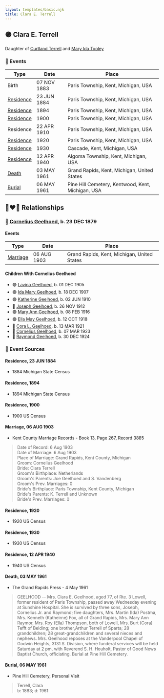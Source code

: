 ```yaml
---
layout: templates/basic.njk
title: Clara E. Terrell
---
```

## 🟣 Clara E. Terrell

Daughter of [Curtland Terrell](/people/4/47972604) and [Mary Ida Tooley](/people/5/52009861)

### 📆 Events

Type | Date | Place
------ | ------ | ------
Birth | 07 NOV 1883 | Paris Township, Kent, Michigan, USA
[Residence](#event-7ddd0b67-420e-4815-967f-227162e97903) | 23 JUN 1884 | Paris Township, Kent, Michigan, USA
[Residence](#event-670288ef-d01e-4cce-a7d7-82526ba87507) | 1894 | Paris Township, Kent, Michigan, USA
[Residence](#event-ab47c036-c121-4a63-a70a-5f2760e51fec) | 1900 | Paris Township, Kent, Michigan, USA
Residence | 22 APR 1910 | Paris Township, Kent, Michigan, USA
[Residence](#event-c08513e3-ba96-4f15-9dba-a7b6c8999045) | 1920 | Paris Township, Kent, Michigan, USA
[Residence](#event-726f5d85-2c12-4b8f-9e24-7feaf142282e) | 1930 | Cascade, Kent, Michigan, USA
[Residence](#event-6b7bc55c-01b1-4fd9-94d9-24fc1595dea8) | 12 APR 1940 | Algoma Township, Kent, Michigan, USA
[Death](#event-974372df-63a5-4860-82b7-ed393f171aba) | 03 MAY 1961 | Grand Rapids, Kent, Michigan, United States
[Burial](#event-9aa3c727-46ab-4835-8c28-cfe015235366) | 06 MAY 1961 | Pine Hill Cemetery, Kentwood, Kent, Michigan, USA

## 👩‍❤️‍👨 Relationships

### 🔵 [Cornelius Geelhoed](/people/9/92844960), b. 23 DEC 1879

#### Events

Type | Date | Place
------ | ------ | ------
[Marriage](#event-23ef3a05-578e-4fc4-a294-3877123974e9) | 06 AUG 1903 | Grand Rapids, Kent, Michigan, United States
#### Children With Cornelius Geelhoed
* 🟣 [Lavina Geelhoed](/people/6/61172656), b. 01 DEC 1905
* 🟣 [Ida Mary Geelhoed](/people/1/11612484), b. 18 DEC 1907
* 🟣 [Katherine Geelhoed](/people/9/97434011), b. 02 JUN 1910
* 🔵 [Joseph Geelhoed](/people/1/15410559), b. 26 NOV 1912
* 🟣 [Mary Ann Geelhoed](/people/6/6202111), b. 08 FEB 1916
* 🟣 [Ella May Geelhoed](/people/7/77129056), b. 12 OCT 1918
* 🔵 [Cora L. Geelhoed](/people/9/92397342), b. 13 MAR 1921
* 🔵 [Cornelius Geelhoed](/people/7/7469384), b. 07 MAR 1923
* 🔵 [Raymond Geelhoed](/people/9/98188250), b. 30 DEC 1924
### 📰 Event Sources

#### <a id="event-7ddd0b67-420e-4815-967f-227162e97903"></a> Residence, 23 JUN 1884
* 1884 Michigan State Census

#### <a id="event-670288ef-d01e-4cce-a7d7-82526ba87507"></a> Residence, 1894
* 1894 Michigan State Census

#### <a id="event-ab47c036-c121-4a63-a70a-5f2760e51fec"></a> Residence, 1900
* 1900 US Census

#### <a id="event-23ef3a05-578e-4fc4-a294-3877123974e9"></a> Marriage, 06 AUG 1903
* Kent County Marriage Records  - Book 13, Page 267, Record 3885
>   
  > Date of Record: 6 Aug 1903  
  > Date of Marriage: 6 Aug 1903  
  > Place of Marriage: Grand Rapids, Kent County, Michigan  
  > Groom: Cornelius Geelhood  
  > Bride: Clara Terrell  
  > Groom's Birthplace: Netherlands  
  > Groom's Parents: Joe Geelhoed and S. Vandenberg  
  > Groom's Prev. Marriages: 0  
  > Bride's Birthplace: Paris Township, Kent County, Michigan  
  > Bride's Parents: K. Terrell and Unknown  
  > Bride's Prev. Marriages: 0

#### <a id="event-c08513e3-ba96-4f15-9dba-a7b6c8999045"></a> Residence, 1920
* 1920 US Census

#### <a id="event-726f5d85-2c12-4b8f-9e24-7feaf142282e"></a> Residence, 1930
* 1930 US Census

#### <a id="event-6b7bc55c-01b1-4fd9-94d9-24fc1595dea8"></a> Residence, 12 APR 1940
* 1940 US Census

#### <a id="event-974372df-63a5-4860-82b7-ed393f171aba"></a> Death, 03 MAY 1961
* The Grand Rapids Press  - 4 May 1961
>   
  > GEELHOOD -- Mrs. Clara E. Geelhood, aged 77, of Rte. 3 Lowell, former resident of Paris Township, passed away Wednesday evening at Sunshine Hospital. She is survived by three sons, Joseph, Cornelius Jr. and Raymond; five daughters, Mrs. Martin (Ida) Postma, Mrs. Kenneth (Katheirne) Fox, all of Grand Rapids, Mrs. Mary Ann Raymor, Mrs. Roy (Ella) Thompson, both of Lowell, Mrs. Burt (Cora) Tefft of Belding; one brother,Arthur Terrell of Sparta; 28 grandchildren; 28 great-grandchildren and several nieces and nephews. Mrs. Geelhood reposes at the Vanderpool Chapel of Godwin Heights, 3131 S. Division, where funderal services will be held Saturday at 2 pm, with Reverend S. H. Houholt, Pastor of Good News Baptist Church, officiating. Burial at Pine Hill Cemetery.

#### <a id="event-9aa3c727-46ab-4835-8c28-cfe015235366"></a> Burial, 06 MAY 1961
* Pine Hill Cemetery, Personal Visit
>   
  > Terrell, Clara  
  > b: 1883; d: 1961
